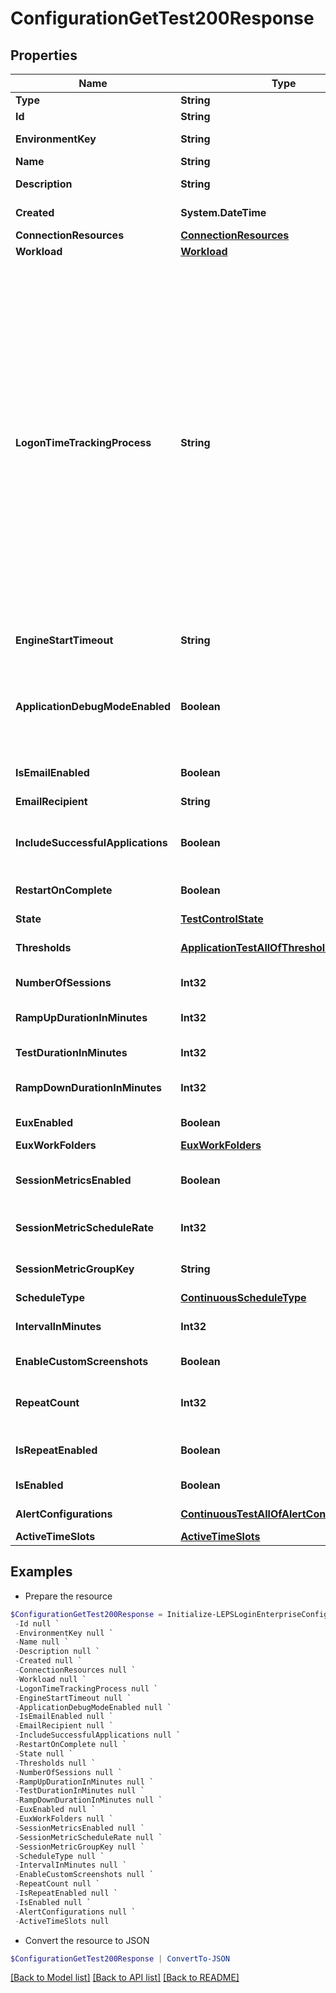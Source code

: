 # ConfigurationGetTest200Response
## Properties

Name | Type | Description | Notes
------------ | ------------- | ------------- | -------------
**Type** | **String** |  | 
**Id** | **String** | Test id | [optional] 
**EnvironmentKey** | **String** | Environment key | [optional] 
**Name** | **String** | Test name | [optional] 
**Description** | **String** | Test description | [optional] 
**Created** | **System.DateTime** | Created date-time | [optional] 
**ConnectionResources** | [**ConnectionResources**](ConnectionResources.md) |  | [optional] 
**Workload** | [**Workload**](Workload.md) |  | [optional] 
**LogonTimeTrackingProcess** | **String** | Specify the application to track user login time session and session initiation. The default value is explorer.exe (Windows shell). You can customize it to Citrix, VMWare, or another platform that you&#39;re using. Common values are wfshell.exe (Citrix), mware-view-usbd.exe (VMWare), or rdpshell.exe (Microsoft RDP). | [optional] 
**EngineStartTimeout** | **String** | Engine start timeout | [optional] 
**ApplicationDebugModeEnabled** | **Boolean** | Run application scripts in debug mode to capture the error line for scripts failures | [optional] 
**IsEmailEnabled** | **Boolean** | Enable email notification | [optional] 
**EmailRecipient** | **String** | Notification email address | [optional] 
**IncludeSuccessfulApplications** | **Boolean** | Include successful applications in report | [optional] 
**RestartOnComplete** | **Boolean** | Enable restarting on completion | [optional] 
**State** | [**TestControlState**](TestControlState.md) |  | [optional] 
**Thresholds** | [**ApplicationTestAllOfThresholds[]**](ApplicationTestAllOfThresholds.md) | Application test thresholds | [optional] 
**NumberOfSessions** | **Int32** | Number of sessions | [optional] 
**RampUpDurationInMinutes** | **Int32** | Ramp up duration in minutes | [optional] 
**TestDurationInMinutes** | **Int32** | Test duration in minutes | [optional] 
**RampDownDurationInMinutes** | **Int32** | Ramp down duration in minutes | [optional] 
**EuxEnabled** | **Boolean** | Enable Eux Analysis | [optional] 
**EuxWorkFolders** | [**EuxWorkFolders**](EuxWorkFolders.md) |  | [optional] 
**SessionMetricsEnabled** | **Boolean** | Enable Session Metrics Collection | [optional] 
**SessionMetricScheduleRate** | **Int32** | Session Metric Schedule Rate | [optional] 
**SessionMetricGroupKey** | **String** | Session metric group key | [optional] 
**ScheduleType** | [**ContinuousScheduleType**](ContinuousScheduleType.md) |  | [optional] 
**IntervalInMinutes** | **Int32** | Schedule interval in minutes | [optional] 
**EnableCustomScreenshots** | **Boolean** | Enable script screenshots | [optional] 
**RepeatCount** | **Int32** | Number of times the schedule is repeated | [optional] 
**IsRepeatEnabled** | **Boolean** | Enable schedule repeating | [optional] 
**IsEnabled** | **Boolean** | Enable schedule | [optional] 
**AlertConfigurations** | [**ContinuousTestAllOfAlertConfigurations[]**](ContinuousTestAllOfAlertConfigurations.md) | Alert configurations | [optional] 
**ActiveTimeSlots** | [**ActiveTimeSlots**](ActiveTimeSlots.md) |  | [optional] 

## Examples

- Prepare the resource
```powershell
$ConfigurationGetTest200Response = Initialize-LEPSLoginEnterpriseConfigurationGetTest200Response  -Type null `
 -Id null `
 -EnvironmentKey null `
 -Name null `
 -Description null `
 -Created null `
 -ConnectionResources null `
 -Workload null `
 -LogonTimeTrackingProcess null `
 -EngineStartTimeout null `
 -ApplicationDebugModeEnabled null `
 -IsEmailEnabled null `
 -EmailRecipient null `
 -IncludeSuccessfulApplications null `
 -RestartOnComplete null `
 -State null `
 -Thresholds null `
 -NumberOfSessions null `
 -RampUpDurationInMinutes null `
 -TestDurationInMinutes null `
 -RampDownDurationInMinutes null `
 -EuxEnabled null `
 -EuxWorkFolders null `
 -SessionMetricsEnabled null `
 -SessionMetricScheduleRate null `
 -SessionMetricGroupKey null `
 -ScheduleType null `
 -IntervalInMinutes null `
 -EnableCustomScreenshots null `
 -RepeatCount null `
 -IsRepeatEnabled null `
 -IsEnabled null `
 -AlertConfigurations null `
 -ActiveTimeSlots null
```

- Convert the resource to JSON
```powershell
$ConfigurationGetTest200Response | ConvertTo-JSON
```

[[Back to Model list]](../README.md#documentation-for-models) [[Back to API list]](../README.md#documentation-for-api-endpoints) [[Back to README]](../README.md)


